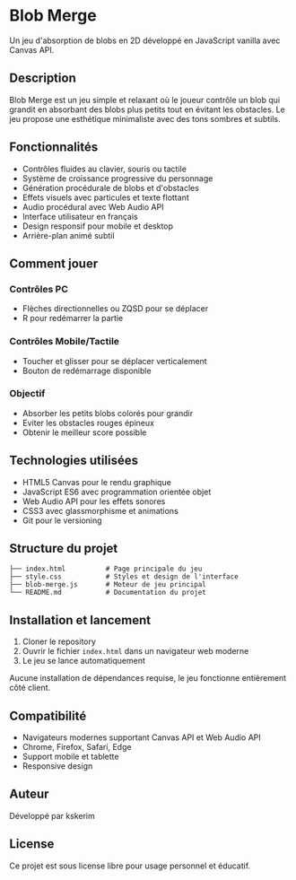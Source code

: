 # Blob Merge

Un jeu d'absorption de blobs en 2D développé en JavaScript vanilla avec Canvas API.

## Description

Blob Merge est un jeu simple et relaxant où le joueur contrôle un blob qui grandit en absorbant des blobs plus petits tout en évitant les obstacles. Le jeu propose une esthétique minimaliste avec des tons sombres et subtils.

## Fonctionnalités

- Contrôles fluides au clavier, souris ou tactile
- Système de croissance progressive du personnage
- Génération procédurale de blobs et d'obstacles
- Effets visuels avec particules et texte flottant
- Audio procédural avec Web Audio API
- Interface utilisateur en français
- Design responsif pour mobile et desktop
- Arrière-plan animé subtil

## Comment jouer

### Contrôles PC
- Flèches directionnelles ou ZQSD pour se déplacer
- R pour redémarrer la partie

### Contrôles Mobile/Tactile
- Toucher et glisser pour se déplacer verticalement
- Bouton de redémarrage disponible

### Objectif
- Absorber les petits blobs colorés pour grandir
- Eviter les obstacles rouges épineux
- Obtenir le meilleur score possible

## Technologies utilisées

- HTML5 Canvas pour le rendu graphique
- JavaScript ES6 avec programmation orientée objet
- Web Audio API pour les effets sonores
- CSS3 avec glassmorphisme et animations
- Git pour le versioning

## Structure du projet

```
├── index.html          # Page principale du jeu
├── style.css           # Styles et design de l'interface
├── blob-merge.js       # Moteur de jeu principal
└── README.md           # Documentation du projet
```

## Installation et lancement

1. Cloner le repository
2. Ouvrir le fichier `index.html` dans un navigateur web moderne
3. Le jeu se lance automatiquement

Aucune installation de dépendances requise, le jeu fonctionne entièrement côté client.

## Compatibilité

- Navigateurs modernes supportant Canvas API et Web Audio API
- Chrome, Firefox, Safari, Edge
- Support mobile et tablette
- Responsive design

## Auteur

Développé par kskerim

## License

Ce projet est sous license libre pour usage personnel et éducatif.
